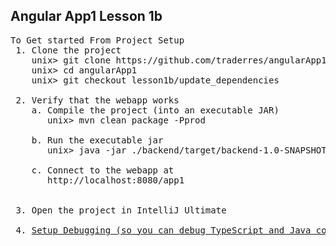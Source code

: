 Angular App1 Lesson 1b
----------------------


<pre>
To Get started From Project Setup
 1. Clone the project
    unix> git clone https://github.com/traderres/angularApp1Lessons.git angularApp1
    unix> cd angularApp1
    unix> git checkout lesson1b/update_dependencies

 2. Verify that the webapp works
    a. Compile the project (into an executable JAR)
       unix> mvn clean package -Pprod

    b. Run the executable jar
       unix> java -jar ./backend/target/backend-1.0-SNAPSHOT-exec.jar

    c. Connect to the webapp at
       http://localhost:8080/app1
 

 3. Open the project in IntelliJ Ultimate

 4. <a href="https://github.com/traderres/webClass/blob/master/learnAngular/lessons/lesson01_debug_existing_webapp.txt">Setup Debugging (so you can debug TypeScript and Java code)</a>

</pre>


